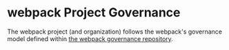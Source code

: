 # webpack Project Governance

The webpack project (and organization) follows the webpack's governance model defined within [the webpack governance repository](https://github.com/webpack/governance/blob/main/README.md).

